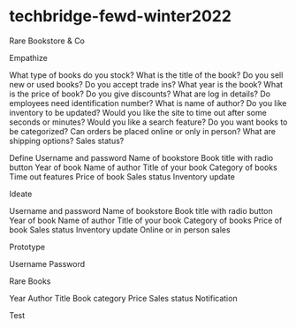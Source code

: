 # techbridge-fewd-winter2022

Rare  Bookstore & Co

Empathize

What type of books do you stock?
What is the title of the book?
Do you sell new or used books?
Do you accept trade ins?
What year is the book?
What is the price of book?
Do you give discounts?
What are log in details?
Do  employees need identification number?
What is name of author?
Do you like inventory to be updated?
Would you like the site to time out after some seconds or minutes?
Would you like a search  feature?
Do you want books to be categorized?
Can orders be placed online or only in person?
What are shipping options?
Sales status?



Define
Username and password
Name of bookstore
Book title with radio button
Year of book
Name of author
Title of your book
Category of books
Time out features
Price of book
Sales status
Inventory update


Ideate

Username and password
Name of bookstore
Book title with radio button
Year of book
Name of author
Title of your book
Category of books
Price of book
Sales status
Inventory update
Online or in person sales


Prototype


Username
Password


Rare Books


Year
Author
Title
Book category
Price
Sales status
Notification


















Test



